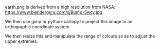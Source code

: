 earth.png is derived from a high resolution from NASA:
https://www.blenderguru.com/s/Bump-5wcy.jpg

We then use gimp or python-cartopy to project this image to an orthographic coordinate system.

We then resize this and manipulate the range of colours so as to adjust the upper extremes.